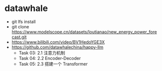 # datawhale
  - git lfs install
  - git clone https://www.modelscope.cn/datasets/loutianao/new_energy_power_forecast.git
  - https://www.bilibili.com/video/BV1HedoYGE3X
  - https://github.com/datawhalechina/happy-llm
    - Task 03: 2.1 注意力机制
    - Task 04: 2.2 Encoder-Decoder
    - Task 05: 2.3 搭建一个 Transformer
